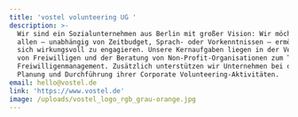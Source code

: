 ```yaml
---
title: 'vostel volunteering UG '
description: >-
  Wir sind ein Sozialunternehmen aus Berlin mit großer Vision: Wir möchten es
  allen – unabhängig von Zeitbudget, Sprach- oder Vorkenntnissen – ermöglichen,
  sich wirkungsvoll zu engagieren. Unsere Kernaufgaben liegen in der Vermittlung
  von Freiwilligen und der Beratung von Non-Profit-Organisationen zum Thema
  Freiwilligenmanagement. Zusätzlich unterstützen wir Unternehmen bei der
  Planung und Durchführung ihrer Corporate Volunteering-Aktivitäten.
email: hello@vostel.de
link: 'https://www.vostel.de'
image: /uploads/vostel_logo_rgb_grau-orange.jpg
---
```


